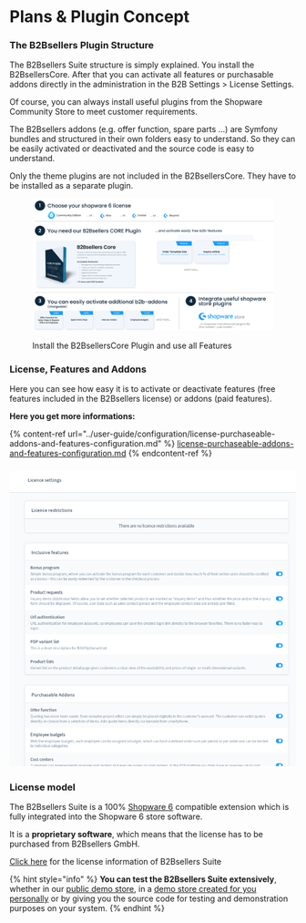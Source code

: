 # Plans & Plugin Concept

### The B2Bsellers Plugin Structure

The B2Bsellers Suite structure is simply explained. You install the B2BsellersCore. After that you can activate all features or purchasable addons directly in the administration in the B2B Settings > License Settings.

Of course, you can always install useful plugins from the Shopware Community Store to meet customer requirements.

The B2Bsellers addons (e.g. offer function, spare parts ...) are Symfony bundles and structured in their own folders easy to understand. So they can be easily activated or deactivated and the source code is easy to understand.

Only the theme plugins are not included in the B2BsellersCore. They have to be installed as a separate plugin.

<figure><img src="../.gitbook/assets/shopware-b2bsuite-plugin-concept.png" alt=""><figcaption><p>Install the B2BsellersCore Plugin and use all Features</p></figcaption></figure>

### License, Features and Addons

Here you can see how easy it is to activate or deactivate features (free features included in the B2Bsellers license) or addons (paid features).

**Here you get more informations:**

{% content-ref url="../user-guide/configuration/license-purchaseable-addons-and-features-configuration.md" %}
[license-purchaseable-addons-and-features-configuration.md](../user-guide/configuration/license-purchaseable-addons-and-features-configuration.md)
{% endcontent-ref %}

### &#x20;![](<../.gitbook/assets/image (25).png>)

### License model

The B2Bsellers Suite is a 100% [Shopware 6](http://shopware.de/) compatible extension which is fully integrated into the Shopware 6 store software.&#x20;

It is a **proprietary software**, which means that the license has to be purchased from B2Bsellers GmbH.&#x20;

[Click here](https://www.b2b-sellers.com/de/lizenzbedingungen/) for the license information of B2Bsellers Suite

{% hint style="info" %}
**You can test the B2Bsellers Suite extensively**, whether in our [public demo store](public-demoshops.md), in a [demo store created for you personally](get-a-personal-b2b-demo-store.md) or by giving you the source code for testing and demonstration purposes on your system.
{% endhint %}
